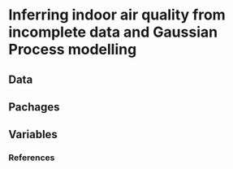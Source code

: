 # Inferring indoor air quality from incomplete data and Gaussian Process modelling
## Data


## Pachages 

## Variables

### References
